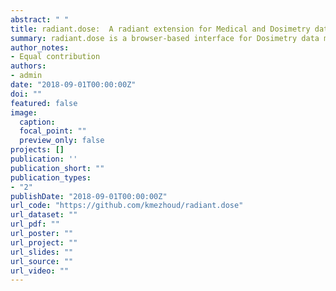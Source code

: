 ```yaml
---
abstract: " "
title: radiant.dose:  A radiant extension for Medical and Dosimetry data manager
summary: radiant.dose is a browser-based interface for Dosimetry data management, analysis and visualization. The app is based on Shiny framework.
author_notes:
- Equal contribution
authors:
- admin
date: "2018-09-01T00:00:00Z"
doi: ""
featured: false
image:
  caption:
  focal_point: ""
  preview_only: false
projects: []
publication: ''
publication_short: ""
publication_types:
- "2"
publishDate: "2018-09-01T00:00:00Z"
url_code: "https://github.com/kmezhoud/radiant.dose"
url_dataset: ""
url_pdf: ""
url_poster: ""
url_project: ""
url_slides: ""
url_source: ""
url_video: ""
---
```


